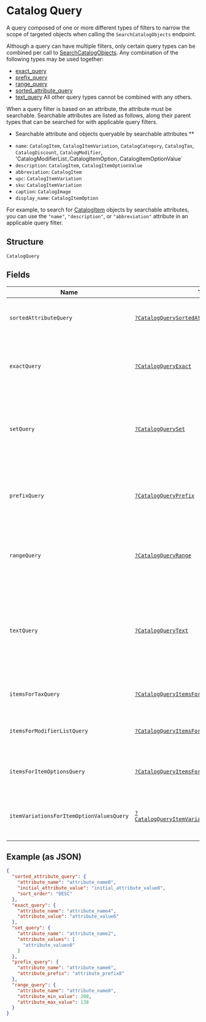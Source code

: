 
# Catalog Query

A query composed of one or more different types of filters to narrow the scope of targeted objects when calling the `SearchCatalogObjects` endpoint.

Although a query can have multiple filters, only certain query types can be combined per call to [SearchCatalogObjects](#endpoint-Catalog-SearchCatalogObjects).
Any combination of the following types may be used together:

- [exact_query](#type-CatalogExactQuery)
- [prefix_query](#type-CatalogPrefixQuery)
- [range_query](#type-CatalogRangeQuery)
- [sorted_attribute_query](#type-CatalogSortedAttribute)
- [text_query](#type-CatalogTextQuery)
  All other query types cannot be combined with any others.

When a query filter is based on an attribute, the attribute must be searchable.
Searchable attributes are listed as follows, along their parent types that can be searched for with applicable query filters.

* Searchable attribute and objects queryable by searchable attributes **

- `name`:  `CatalogItem`, `CatalogItemVariation`, `CatalogCategory`, `CatalogTax`, `CatalogDiscount`, `CatalogModifier`, 'CatalogModifierList`,`CatalogItemOption`,`CatalogItemOptionValue`
- `description`: `CatalogItem`, `CatalogItemOptionValue`
- `abbreviation`: `CatalogItem`
- `upc`: `CatalogItemVariation`
- `sku`: `CatalogItemVariation`
- `caption`: `CatalogImage`
- `display_name`: `CatalogItemOption`

For example, to search for [CatalogItem](#type-CatalogItem) objects by searchable attributes, you can use
the `"name"`, `"description"`, or `"abbreviation"` attribute in an applicable query filter.

## Structure

`CatalogQuery`

## Fields

| Name | Type | Tags | Description | Getter | Setter |
|  --- | --- | --- | --- | --- | --- |
| `sortedAttributeQuery` | [`?CatalogQuerySortedAttribute`](/doc/models/catalog-query-sorted-attribute.md) | Optional | The query expression to specify the key to sort search results. | getSortedAttributeQuery(): ?CatalogQuerySortedAttribute | setSortedAttributeQuery(?CatalogQuerySortedAttribute sortedAttributeQuery): void |
| `exactQuery` | [`?CatalogQueryExact`](/doc/models/catalog-query-exact.md) | Optional | The query filter to return the search result by exact match of the specified attribute name and value. | getExactQuery(): ?CatalogQueryExact | setExactQuery(?CatalogQueryExact exactQuery): void |
| `setQuery` | [`?CatalogQuerySet`](/doc/models/catalog-query-set.md) | Optional | The query filter to return the search result(s) by exact match of the specified `attribute_name` and any of<br>the `attribute_values`. | getSetQuery(): ?CatalogQuerySet | setSetQuery(?CatalogQuerySet setQuery): void |
| `prefixQuery` | [`?CatalogQueryPrefix`](/doc/models/catalog-query-prefix.md) | Optional | The query filter to return the search result whose named attribute values are prefixed by the specified attribute value. | getPrefixQuery(): ?CatalogQueryPrefix | setPrefixQuery(?CatalogQueryPrefix prefixQuery): void |
| `rangeQuery` | [`?CatalogQueryRange`](/doc/models/catalog-query-range.md) | Optional | The query filter to return the search result whose named attribute values fall between the specified range. | getRangeQuery(): ?CatalogQueryRange | setRangeQuery(?CatalogQueryRange rangeQuery): void |
| `textQuery` | [`?CatalogQueryText`](/doc/models/catalog-query-text.md) | Optional | The query filter to return the search result whose searchable attribute values contain all of the specified keywords or tokens, independent of the token order or case. | getTextQuery(): ?CatalogQueryText | setTextQuery(?CatalogQueryText textQuery): void |
| `itemsForTaxQuery` | [`?CatalogQueryItemsForTax`](/doc/models/catalog-query-items-for-tax.md) | Optional | The query filter to return the items containing the specified tax IDs. | getItemsForTaxQuery(): ?CatalogQueryItemsForTax | setItemsForTaxQuery(?CatalogQueryItemsForTax itemsForTaxQuery): void |
| `itemsForModifierListQuery` | [`?CatalogQueryItemsForModifierList`](/doc/models/catalog-query-items-for-modifier-list.md) | Optional | The query filter to return the items containing the specified modifier list IDs. | getItemsForModifierListQuery(): ?CatalogQueryItemsForModifierList | setItemsForModifierListQuery(?CatalogQueryItemsForModifierList itemsForModifierListQuery): void |
| `itemsForItemOptionsQuery` | [`?CatalogQueryItemsForItemOptions`](/doc/models/catalog-query-items-for-item-options.md) | Optional | The query filter to return the items containing the specified item option IDs. | getItemsForItemOptionsQuery(): ?CatalogQueryItemsForItemOptions | setItemsForItemOptionsQuery(?CatalogQueryItemsForItemOptions itemsForItemOptionsQuery): void |
| `itemVariationsForItemOptionValuesQuery` | [`?CatalogQueryItemVariationsForItemOptionValues`](/doc/models/catalog-query-item-variations-for-item-option-values.md) | Optional | The query filter to return the item variations containing the specified item option value IDs. | getItemVariationsForItemOptionValuesQuery(): ?CatalogQueryItemVariationsForItemOptionValues | setItemVariationsForItemOptionValuesQuery(?CatalogQueryItemVariationsForItemOptionValues itemVariationsForItemOptionValuesQuery): void |

## Example (as JSON)

```json
{
  "sorted_attribute_query": {
    "attribute_name": "attribute_name0",
    "initial_attribute_value": "initial_attribute_value8",
    "sort_order": "DESC"
  },
  "exact_query": {
    "attribute_name": "attribute_name4",
    "attribute_value": "attribute_value6"
  },
  "set_query": {
    "attribute_name": "attribute_name2",
    "attribute_values": [
      "attribute_values6"
    ]
  },
  "prefix_query": {
    "attribute_name": "attribute_name6",
    "attribute_prefix": "attribute_prefix8"
  },
  "range_query": {
    "attribute_name": "attribute_name0",
    "attribute_min_value": 208,
    "attribute_max_value": 138
  }
}
```

